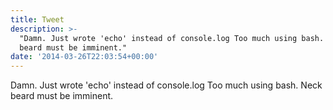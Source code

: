 ```yaml
---
title: Tweet
description: >-
  "Damn. Just wrote 'echo' instead of console.log Too much using bash. Neck
  beard must be imminent."
date: '2014-03-26T22:03:54+00:00'
---
```

Damn. Just wrote 'echo' instead of console.log Too much using bash. Neck beard must be imminent.
